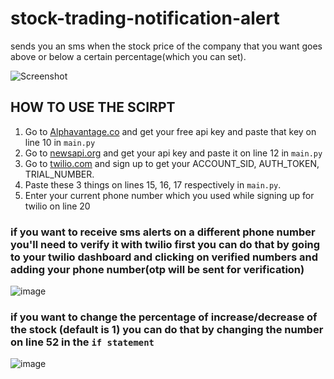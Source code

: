# stock-trading-notification-alert

sends you an sms when the stock price of the company that you want goes above or below a certain percentage(which you can set).

![Screenshot](https://user-images.githubusercontent.com/84438200/149450102-c1e4c08e-aeb2-4926-a19f-853afb88177c.jpg)

## HOW TO USE THE SCIRPT

1. Go to [Alphavantage.co](https://www.alphavantage.co/) and get your free api key and paste that key on line 10 in `main.py`
2. Go to [newsapi.org](https://newsapi.org/) and get your api key and paste it on line 12 in `main.py`
3. Go to [twilio.com](https://www.twilio.com/) and sign up to get your ACCOUNT_SID, AUTH_TOKEN, TRIAL_NUMBER.
4. Paste these 3 things on lines 15, 16, 17 respectively in `main.py`.
5. Enter your current phone number which you used while signing up for twilio on line 20 

### if you want to receive sms alerts on a different phone number you'll need to verify it with twilio first you can do that by going to your twilio dashboard and clicking on verified numbers and adding your phone number(otp will be sent for verification)

![image](https://user-images.githubusercontent.com/84438200/149449903-6a7fb89a-a12c-4d4b-87bd-cc63ba6ad080.png)

### if you want to change the percentage of increase/decrease of the stock (default is 1) you can do that by changing the number on line 52 in the `if statement`
![image](https://user-images.githubusercontent.com/84438200/149450361-670fbcfc-fd8b-4031-8cf4-33a1a5d9a88c.png)
